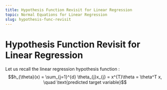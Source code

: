 ```yaml
---
title: Hypothesis Function Revisit for Linear Regression
topic: Normal Equations for Linear Regression
slug: hypothesis-func-revisit
---
```


# Hypothesis Function Revisit for Linear Regression

Let us recall the linear regression hypothesis function :
$$h_{\theta}(x) = \sum_{j=1}^{d} \theta_{j}x_{j} = x^{T}\theta = \theta^T x, \quad \text{predicted target variable}$$
